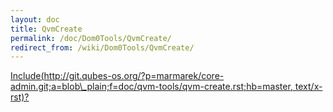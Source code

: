 ```yaml
---
layout: doc
title: QvmCreate
permalink: /doc/Dom0Tools/QvmCreate/
redirect_from: /wiki/Dom0Tools/QvmCreate/
---
```


[Include(http://git.qubes-os.org/?p=marmarek/core-admin.git;a=blob\_plain;f=doc/qvm-tools/qvm-create.rst;hb=master, text/x-rst)?](/doc/Dom0Tools/Include(http%3A/git.qubes-os.org?p=marmarek/core-admin.git;a=blob_plain;f=doc/qvm-tools/qvm-create.rst;hb=master,%20text/x-rst))
